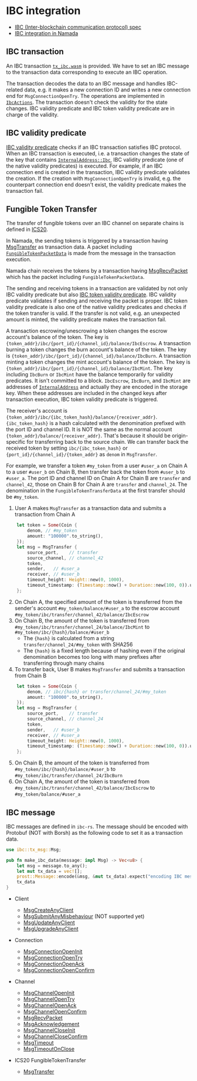 # IBC integration

* [IBC (Inter-blockchain communication protocol) spec](https://github.com/cosmos/ibc)
* [IBC integration in Namada](https://github.com/anoma/namada/blob/yuji/design_ibc/docs/src/explore/design/ledger/ibc.md)

## IBC transaction
An IBC transaction [`tx_ibc.wasm`](https://github.com/anoma/namada/blob/e3c2bd0b463b35d66fcc6d2643fd0e6509e03d99/wasm/wasm_source/src/tx_ibc.rs) is provided. We have to set an IBC message to the transaction data corresponding to execute an IBC operation.

The transaction decodes the data to an IBC message and handles IBC-related data, e.g. it makes a new connection ID and writes a new connection end for `MsgConnectionOpenTry`. The operations are implemented in [`IbcActions`](https://github.com/anoma/namada/blob/e3c2bd0b463b35d66fcc6d2643fd0e6509e03d99/core/src/ledger/ibc/actions.rs). The transaction doesn't check the validity for the state changes. IBC validity predicate and IBC token validity predicate are in charge of the validity.

## IBC validity predicate
[IBC validity predicate](https://github.com/anoma/namada/blob/e3c2bd0b463b35d66fcc6d2643fd0e6509e03d99/shared/src/ledger/ibc/vp/mod.rs) checks if an IBC transaction satisfies IBC protocol. When an IBC transaction is executed, i.e. a transaction changes the state of the key that contains [`InternalAddress::Ibc`](https://github.com/anoma/namada/blob/e3c2bd0b463b35d66fcc6d2643fd0e6509e03d99/core/src/types/address.rs#L446), IBC validity predicate (one of the native validity predicates) is executed. For example, if an IBC connection end is created in the transaction, IBC validity predicate validates the creation. If the creation with `MsgConnectionOpenTry` is invalid, e.g. the counterpart connection end doesn't exist, the validity predicate makes the transaction fail.

## Fungible Token Transfer
The transfer of fungible tokens over an IBC channel on separate chains is defined in [ICS20](https://github.com/cosmos/ibc/blob/master/spec/app/ics-020-fungible-token-transfer/README.md).

In Namada, the sending tokens is triggered by a transaction having [MsgTransfer](https://github.com/informalsystems/ibc-rs/blob/0a952b295dbcf67bcabb79ce57ce92c9c8d7e5c6/modules/src/applications/ics20_fungible_token_transfer/msgs/transfer.rs#L20-L37) as transaction data. A packet including [`FungibleTokenPacketData`](https://github.com/anoma/namada/blob/e3c2bd0b463b35d66fcc6d2643fd0e6509e03d99/core/src/ledger/ibc/data.rs#L392) is made from the message in the transaction execution.

Namada chain receives the tokens by a transaction having [MsgRecvPacket](https://github.com/informalsystems/ibc-rs/blob/0a952b295dbcf67bcabb79ce57ce92c9c8d7e5c6/modules/src/core/ics04_channel/msgs/recv_packet.rs#L19-L23) which has the packet including `FungibleTokenPacketData`.

The sending and receiving tokens in a transaction are validated by not only IBC validity predicate but also [IBC token validity predicate](https://github.com/anoma/namada/blob/e3c2bd0b463b35d66fcc6d2643fd0e6509e03d99/shared/src/ledger/ibc/vp/token.rs). IBC validity predicate validates if sending and receiving the packet is proper. IBC token validity predicate is also one of the native validity predicates and checks if the token transfer is valid. If the transfer is not valid, e.g. an unexpected amount is minted, the validity predicate makes the transaction fail.

A transaction escrowing/unescrowing a token changes the escrow account's balance of the token. The key is `{token_addr}/ibc/{port_id}/{channel_id}/balance/IbcEscrow`. A transaction burning a token changes the burn account's balance of the token. The key is `{token_addr}/ibc/{port_id}/{channel_id}/balance/IbcBurn`. A transaction minting a token changes the mint account's balance of the token. The key is `{token_addr}/ibc/{port_id}/{channel_id}/balance/IbcMint`.  The key including `IbcBurn` or `IbcMint` have the balance temporarily for validity predicates. It isn't committed to a block. `IbcEscrow`, `IbcBurn`, and `IbcMint` are addresses of [`InternalAddress`](https://github.com/anoma/namada/blob/e3c2bd0b463b35d66fcc6d2643fd0e6509e03d99/core/src/types/address.rs#L446) and actually they are encoded in the storage key. When these addresses are included in the changed keys after transaction execution, IBC token validity predicate is triggered.

The receiver's account is `{token_addr}/ibc/{ibc_token_hash}/balance/{receiver_addr}`. `{ibc_token_hash}` is a hash calculated with the denomination prefixed with the port ID and channel ID. It is NOT the same as the normal account `{token_addr}/balance/{receiver_addr}`. That's because it should be origin-specific for transferring back to the source chain. We can transfer back the received token by setting `ibc/{ibc_token_hash}` or `{port_id}/{channel_id}/{token_addr}` as `denom` in `MsgTransfer`.

For example, we transfer a token `#my_token` from a user `#user_a` on Chain A to a user `#user_b` on Chain B, then transfer back the token from `#user_b` to `#user_a`. The port ID and channel ID on Chain A for Chain B are `transfer` and `channel_42`, those on Chain B for Chain A are `transfer` and `channel_24`. The denomination in the `FungibleTokenTransferData` at the first transfer should be `#my_token`.
1. User A makes `MsgTransfer` as a transaction data and submits a transaction from Chain A
```rust
    let token = Some(Coin {
        denom, // #my_token
        amount: "100000".to_string(),
    });
    let msg = MsgTransfer {
        source_port,    // transfer
        source_channel, // channel_42
        token,
        sender,   // #user_a
        receiver, // #user_b
        timeout_height: Height::new(0, 1000),
        timeout_timestamp: (Timestamp::now() + Duration::new(100, 0)).unwrap(),
    };
```
2. On Chain A, the specified amount of the token is transferred from the sender's account `#my_token/balance/#user_a` to the escrow account `#my_token/ibc/transfer/channel_42/balance/IbcEscrow`
3. On Chain B, the amount of the token is transferred from `#my_token/ibc/transfer/channel_24/balance/IbcMint` to `#my_token/ibc/{hash}/balance/#user_b`
    - The `{hash}` is calculated from a string `transfer/channel_24/#my_token` with SHA256
    - The `{hash}` is a fixed length because of hashing even if the original denomination becomes too long with many prefixes after transferring through many chains
4. To transfer back, User B makes `MsgTransfer` and submits a transaction from Chain B
```rust
    let token = Some(Coin {
        denom, // ibc/{hash} or transfer/channel_24/#my_token
        amount: "100000".to_string(),
    });
    let msg = MsgTransfer {
        source_port,    // transfer
        source_channel, // channel_24
        token,
        sender,   // #user_b
        receiver, // #user_a
        timeout_height: Height::new(0, 1000),
        timeout_timestamp: (Timestamp::now() + Duration::new(100, 0)).unwrap(),
    };
```
5. On Chain B, the amount of the token is transferred from `#my_token/ibc/{hash}/balance/#user_b` to `#my_token/ibc/transfer/channel_24/IbcBurn`
6. On Chain A, the amount of the token is transferred from `#my_token/ibc/transfer/channel_42/balance/IbcEscrow` to `#my_token/balance/#user_a`

## IBC message

IBC messages are defined in `ibc-rs`. The message should be encoded with Protobuf (NOT with Borsh) as the following code to set it as a transaction data.

```rust
use ibc::tx_msg::Msg;

pub fn make_ibc_data(message: impl Msg) -> Vec<u8> {
    let msg = message.to_any();
    let mut tx_data = vec![];
    prost::Message::encode(&msg, &mut tx_data).expect("encoding IBC message shouldn't fail");
    tx_data
}
```

* Client
  - [MsgCreateAnyClient](https://github.com/informalsystems/ibc-rs/blob/5ddec6d2571b1376de7d9ebe7e353b3cd726c2d3/modules/src/core/ics02_client/msgs/create_client.rs#L19-L23)
  - [MsgSubmitAnyMisbehaviour](https://github.com/informalsystems/ibc-rs/blob/1448a2bbc817da10b183b8479548a12344ba0e9c/modules/src/core/ics02_client/msgs/misbehavior.rs#L17-L24) (NOT supported yet)
  - [MsgUpdateAnyClient](https://github.com/informalsystems/ibc-rs/blob/5ddec6d2571b1376de7d9ebe7e353b3cd726c2d3/modules/src/core/ics02_client/msgs/update_client.rs#L20-L24)
  - [MsgUpgradeAnyClient](https://github.com/informalsystems/ibc-rs/blob/1448a2bbc817da10b183b8479548a12344ba0e9c/modules/src/core/ics02_client/msgs/upgrade_client.rs#L24-L31)

* Connection
  - [MsgConnectionOpenInit](https://github.com/informalsystems/ibc-rs/blob/1448a2bbc817da10b183b8479548a12344ba0e9c/modules/src/core/ics03_connection/msgs/conn_open_init.rs#L21-L27)
  - [MsgConnectionOpenTry](https://github.com/informalsystems/ibc-rs/blob/1448a2bbc817da10b183b8479548a12344ba0e9c/modules/src/core/ics03_connection/msgs/conn_open_try.rs#L29-L38)
  - [MsgConnectionOpenAck](https://github.com/informalsystems/ibc-rs/blob/1448a2bbc817da10b183b8479548a12344ba0e9c/modules/src/core/ics03_connection/msgs/conn_open_ack.rs#L20-L27)
  - [MsgConnectionOpenConfirm](https://github.com/informalsystems/ibc-rs/blob/1448a2bbc817da10b183b8479548a12344ba0e9c/modules/src/core/ics03_connection/msgs/conn_open_confirm.rs#L19-L23)

* Channel
  - [MsgChannelOpenInit](https://github.com/informalsystems/ibc-rs/blob/1448a2bbc817da10b183b8479548a12344ba0e9c/modules/src/core/ics04_channel/msgs/chan_open_init.rs#L17-L21)
  - [MsgChannelOpenTry](https://github.com/informalsystems/ibc-rs/blob/1448a2bbc817da10b183b8479548a12344ba0e9c/modules/src/core/ics04_channel/msgs/chan_open_try.rs#L22-L29)
  - [MsgChannelOpenAck](https://github.com/informalsystems/ibc-rs/blob/1448a2bbc817da10b183b8479548a12344ba0e9c/modules/src/core/ics04_channel/msgs/chan_open_ack.rs#L18-L25)
  - [MsgChannelOpenConfirm](https://github.com/informalsystems/ibc-rs/blob/1448a2bbc817da10b183b8479548a12344ba0e9c/modules/src/core/ics04_channel/msgs/chan_open_confirm.rs#L18-L23)
  - [MsgRecvPacket](https://github.com/informalsystems/ibc-rs/blob/1448a2bbc817da10b183b8479548a12344ba0e9c/modules/src/core/ics04_channel/msgs/recv_packet.rs#L19-L23)
  - [MsgAcknowledgement](https://github.com/informalsystems/ibc-rs/blob/1448a2bbc817da10b183b8479548a12344ba0e9c/modules/src/core/ics04_channel/msgs/acknowledgement.rs#L19-L24)
  - [MsgChannelCloseInit](https://github.com/informalsystems/ibc-rs/blob/1448a2bbc817da10b183b8479548a12344ba0e9c/modules/src/core/ics04_channel/msgs/chan_close_init.rs#L18-L22)
  - [MsgChannelCloseConfirm](https://github.com/informalsystems/ibc-rs/blob/1448a2bbc817da10b183b8479548a12344ba0e9c/modules/src/core/ics04_channel/msgs/chan_close_confirm.rs#L20-L25)
  - [MsgTimeout](https://github.com/informalsystems/ibc-rs/blob/1448a2bbc817da10b183b8479548a12344ba0e9c/modules/src/core/ics04_channel/msgs/timeout.rs#L19-L24)
  - [MsgTimeoutOnClose](https://github.com/informalsystems/ibc-rs/blob/1448a2bbc817da10b183b8479548a12344ba0e9c/modules/src/core/ics04_channel/msgs/timeout_on_close.rs#L18-L23)

* ICS20 FungibleTokenTransfer
  - [MsgTransfer](https://github.com/informalsystems/ibc-rs/blob/1448a2bbc817da10b183b8479548a12344ba0e9c/modules/src/applications/ics20_fungible_token_transfer/msgs/transfer.rs#L20-L37)
